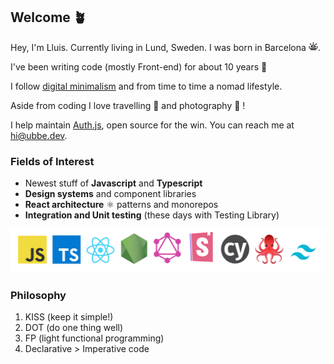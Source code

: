## Welcome 🪴 

Hey, I'm Lluis. Currently living in Lund, Sweden. I was born in Barcelona <img src="./images/sun.png" width="15" aria-label="Sun icon" />. 

I've been writing code (mostly Front-end) for about 10 years 💭

I follow [digital minimalism](https://www.amazon.com/gp/product/0525536515/ref=as_li_tl?ie=UTF8&camp=1789&creative=9325&creativeASIN=0525536515&linkCode=as2&tag=minimalismmad-20&linkId=2df956dd47bb1616c9e4e5f99f2fdb97) and from time to time a nomad lifestyle. 

Aside from coding I love travelling 🎒 and photography 📸 !

I help maintain [Auth.js](https://github.com/nextauthjs/next-auth), open source for the win. You can reach me at hi@ubbe.dev.

### Fields of Interest

- Newest stuff of **Javascript** and **Typescript**
- **Design systems** and component libraries
- **React architecture** ⚛ patterns and monorepos
- **Integration and Unit testing** (these days with Testing Library)

<img src="./images/logos.png" aria-label="Tech logos" height="70" />

### Philosophy

1. KISS (keep it simple!)
2. DOT (do one thing well)
3. FP (light functional programming)
4. Declarative > Imperative code

